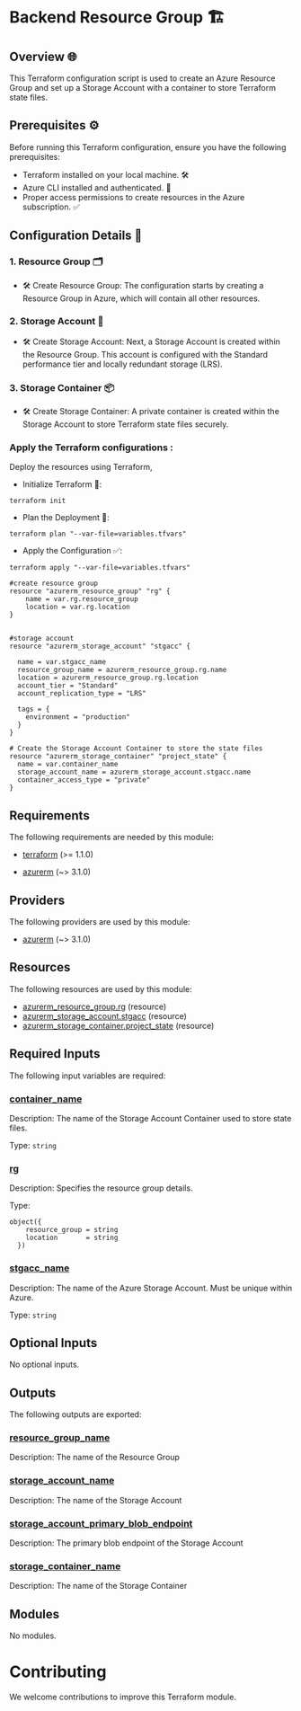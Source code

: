 <!-- BEGIN_TF_DOCS -->
# Backend Resource Group 🏗️

## Overview 🌐

This Terraform configuration script is used to create an Azure Resource Group and set up a Storage Account with a container to store Terraform state files.

## Prerequisites ⚙️
Before running this Terraform configuration, ensure you have the following prerequisites:

- Terraform installed on your local machine. 🛠️
- Azure CLI installed and authenticated. 🔑
- Proper access permissions to create resources in the Azure subscription. ✅
## Configuration Details 📝
### 1. Resource Group 🗂️
- 🛠️ Create Resource Group:
The configuration starts by creating a Resource Group in Azure, which will contain all other resources.

###  2. Storage Account 💾
- 🛠️ Create Storage Account:
Next, a Storage Account is created within the Resource Group. This account is configured with the Standard performance tier and locally redundant storage (LRS).

### 3. Storage Container 📦
- 🛠️ Create Storage Container:
A private container is created within the Storage Account to store Terraform state files securely.

### Apply the Terraform configurations :
Deploy the resources using Terraform,
- Initialize Terraform 🔄:
```
terraform init
```
- Plan the Deployment 📝:

```
terraform plan "--var-file=variables.tfvars"
```
- Apply the Configuration ✅:
```
terraform apply "--var-file=variables.tfvars"
```

```hcl
#create resource group
resource "azurerm_resource_group" "rg" {
    name = var.rg.resource_group
    location = var.rg.location
}


#storage account
resource "azurerm_storage_account" "stgacc" {
    
  name = var.stgacc_name
  resource_group_name = azurerm_resource_group.rg.name
  location = azurerm_resource_group.rg.location
  account_tier = "Standard"
  account_replication_type = "LRS"
  
  tags = {
    environment = "production"
  }
}

# Create the Storage Account Container to store the state files
resource "azurerm_storage_container" "project_state" {
  name = var.container_name
  storage_account_name = azurerm_storage_account.stgacc.name
  container_access_type = "private"
}
```

<!-- markdownlint-disable MD033 -->
## Requirements

The following requirements are needed by this module:

- <a name="requirement_terraform"></a> [terraform](#requirement\_terraform) (>= 1.1.0)

- <a name="requirement_azurerm"></a> [azurerm](#requirement\_azurerm) (~> 3.1.0)

## Providers

The following providers are used by this module:

- <a name="provider_azurerm"></a> [azurerm](#provider\_azurerm) (~> 3.1.0)

## Resources

The following resources are used by this module:

- [azurerm_resource_group.rg](https://registry.terraform.io/providers/hashicorp/azurerm/latest/docs/resources/resource_group) (resource)
- [azurerm_storage_account.stgacc](https://registry.terraform.io/providers/hashicorp/azurerm/latest/docs/resources/storage_account) (resource)
- [azurerm_storage_container.project_state](https://registry.terraform.io/providers/hashicorp/azurerm/latest/docs/resources/storage_container) (resource)

<!-- markdownlint-disable MD013 -->
## Required Inputs

The following input variables are required:

### <a name="input_container_name"></a> [container\_name](#input\_container\_name)

Description: The name of the Storage Account Container used to store state files.

Type: `string`

### <a name="input_rg"></a> [rg](#input\_rg)

Description: Specifies the resource group details.

Type:

```hcl
object({
    resource_group = string
    location       = string
  })
```

### <a name="input_stgacc_name"></a> [stgacc\_name](#input\_stgacc\_name)

Description: The name of the Azure Storage Account. Must be unique within Azure.

Type: `string`

## Optional Inputs

No optional inputs.

## Outputs

The following outputs are exported:

### <a name="output_resource_group_name"></a> [resource\_group\_name](#output\_resource\_group\_name)

Description: The name of the Resource Group

### <a name="output_storage_account_name"></a> [storage\_account\_name](#output\_storage\_account\_name)

Description: The name of the Storage Account

### <a name="output_storage_account_primary_blob_endpoint"></a> [storage\_account\_primary\_blob\_endpoint](#output\_storage\_account\_primary\_blob\_endpoint)

Description: The primary blob endpoint of the Storage Account

### <a name="output_storage_container_name"></a> [storage\_container\_name](#output\_storage\_container\_name)

Description: The name of the Storage Container

## Modules

No modules.

# Contributing

We welcome contributions to improve this Terraform module.
<!-- END_TF_DOCS -->